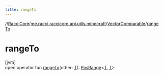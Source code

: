 ```yaml
---
title: rangeTo
---
```

//[RacciCore](../../../index.html)/[me.racci.raccicore.api.utils.minecraft](../index.html)/[VectorComparable](index.html)/[rangeTo](range-to.html)



# rangeTo



[jvm]\
open operator fun [rangeTo](range-to.html)(other: [T](index.html)): [PosRange](../-pos-range/index.html)&lt;[T](index.html), [T](index.html)&gt;




